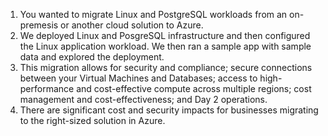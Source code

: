 
1. You wanted to migrate Linux and PostgreSQL workloads from an on-premesis or another cloud solution to Azure. 
1. We deployed Linux and PosgreSQL infrastructure and then configured the Linux application workload. We then ran a sample app with sample data and explored the deployment. 
1. This migration allows for security and compliance; secure connections between your Virtual Machines and Databases; access to high-performance and cost-effective compute across multiple regions; cost management and cost-effectiveness; and Day 2 operations. 
1. There are significant cost and security impacts for businesses migrating to the right-sized solution in Azure. 